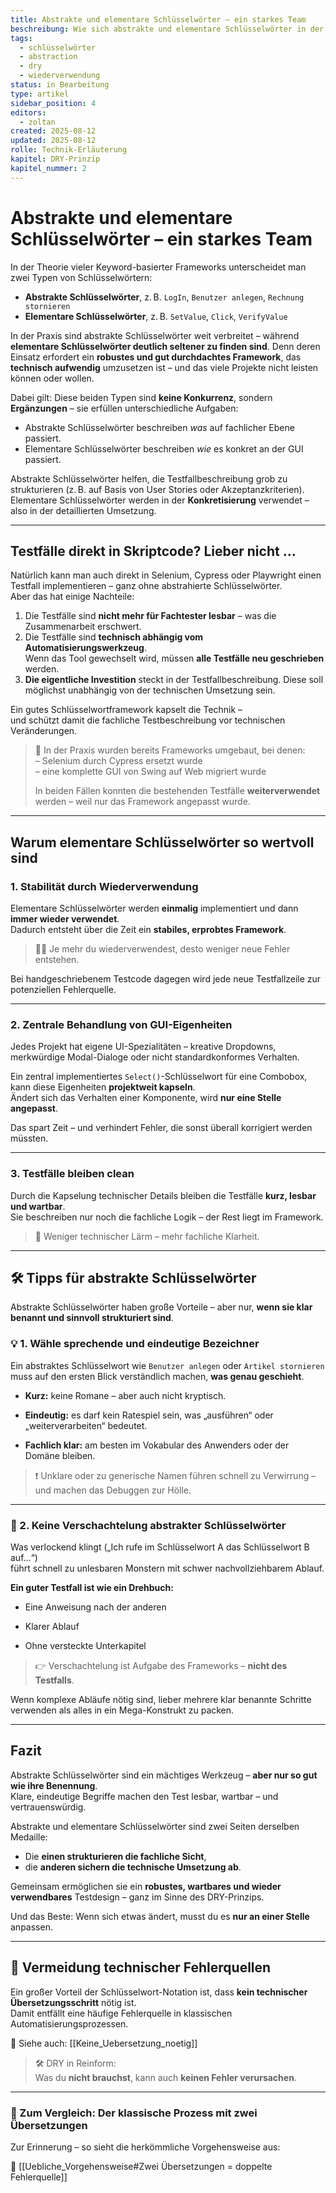 ```yaml
---
title: Abstrakte und elementare Schlüsselwörter – ein starkes Team
beschreibung: Wie sich abstrakte und elementare Schlüsselwörter in der Testautomatisierung ergänzen – und warum sie gemeinsam DRY ermöglichen.
tags:
  - schlüsselwörter
  - abstraction
  - dry
  - wiederverwendung
status: in Bearbeitung
type: artikel
sidebar_position: 4
editors:
  - zoltan
created: 2025-08-12
updated: 2025-08-12
rolle: Technik-Erläuterung
kapitel: DRY-Prinzip
kapitel_nummer: 2
---
```


# Abstrakte und elementare Schlüsselwörter – ein starkes Team

In der Theorie vieler Keyword-basierter Frameworks unterscheidet man zwei Typen von Schlüsselwörtern:

- **Abstrakte Schlüsselwörter**, z. B. `LogIn`, `Benutzer anlegen`, `Rechnung stornieren`
- **Elementare Schlüsselwörter**, z. B. `SetValue`, `Click`, `VerifyValue`

In der Praxis sind abstrakte Schlüsselwörter weit verbreitet – während **elementare Schlüsselwörter deutlich seltener zu finden sind**. Denn deren Einsatz erfordert ein **robustes und gut durchdachtes Framework**, das **technisch aufwendig** umzusetzen ist – und das viele Projekte nicht leisten können oder wollen.

Dabei gilt: Diese beiden Typen sind **keine Konkurrenz**, sondern **Ergänzungen** – sie erfüllen unterschiedliche Aufgaben:

- Abstrakte Schlüsselwörter beschreiben *was* auf fachlicher Ebene passiert.
- Elementare Schlüsselwörter beschreiben *wie* es konkret an der GUI passiert.

Abstrakte Schlüsselwörter helfen, die Testfallbeschreibung grob zu strukturieren (z. B. auf Basis von User Stories oder Akzeptanzkriterien).  
Elementare Schlüsselwörter werden in der **Konkretisierung** verwendet – also in der detaillierten Umsetzung.

---

## Testfälle direkt in Skriptcode? Lieber nicht …

Natürlich kann man auch direkt in Selenium, Cypress oder Playwright einen Testfall implementieren – ganz ohne abstrahierte Schlüsselwörter.  
Aber das hat einige Nachteile:

1. Die Testfälle sind **nicht mehr für Fachtester lesbar** – was die Zusammenarbeit erschwert.  
2. Die Testfälle sind **technisch abhängig vom Automatisierungswerkzeug**.  
   Wenn das Tool gewechselt wird, müssen **alle Testfälle neu geschrieben** werden.  
3. **Die eigentliche Investition** steckt in der Testfallbeschreibung. Diese soll möglichst unabhängig von der technischen Umsetzung sein.

Ein gutes Schlüsselwortframework kapselt die Technik –  
und schützt damit die fachliche Testbeschreibung vor technischen Veränderungen.

> 🔄 In der Praxis wurden bereits Frameworks umgebaut, bei denen:  
> – Selenium durch Cypress ersetzt wurde  
> – eine komplette GUI von Swing auf Web migriert wurde  
>
> In beiden Fällen konnten die bestehenden Testfälle **weiterverwendet** werden – weil nur das Framework angepasst wurde.

---

## Warum elementare Schlüsselwörter so wertvoll sind

### 1. **Stabilität durch Wiederverwendung**

Elementare Schlüsselwörter werden **einmalig** implementiert und dann **immer wieder verwendet**.  
Dadurch entsteht über die Zeit ein **stabiles, erprobtes Framework**.

> 👷‍♂️ Je mehr du wiederverwendest, desto weniger neue Fehler entstehen.

Bei handgeschriebenem Testcode dagegen wird jede neue Testfallzeile zur potenziellen Fehlerquelle.

---

### 2. **Zentrale Behandlung von GUI-Eigenheiten**

Jedes Projekt hat eigene UI-Spezialitäten – kreative Dropdowns, merkwürdige Modal-Dialoge oder nicht standardkonformes Verhalten.

Ein zentral implementiertes `Select()`-Schlüsselwort für eine Combobox, kann diese Eigenheiten **projektweit kapseln**.  
Ändert sich das Verhalten einer Komponente, wird **nur eine Stelle angepasst**.

Das spart Zeit – und verhindert Fehler, die sonst überall korrigiert werden müssten.

---

### 3. **Testfälle bleiben clean**

Durch die Kapselung technischer Details bleiben die Testfälle **kurz, lesbar und wartbar**.  
Sie beschreiben nur noch die fachliche Logik – der Rest liegt im Framework.

> 🧼 Weniger technischer Lärm – mehr fachliche Klarheit.

---
## 🛠️ Tipps für abstrakte Schlüsselwörter

Abstrakte Schlüsselwörter haben große Vorteile – aber nur, **wenn sie klar benannt und sinnvoll strukturiert sind**.

### 💡 1. Wähle sprechende und eindeutige Bezeichner

Ein abstraktes Schlüsselwort wie `Benutzer anlegen` oder `Artikel stornieren` muss auf den ersten Blick verständlich machen, **was genau geschieht**.

- **Kurz:** keine Romane – aber auch nicht kryptisch.
    
- **Eindeutig:** es darf kein Ratespiel sein, was „ausführen“ oder „weiterverarbeiten“ bedeutet.
    
- **Fachlich klar:** am besten im Vokabular des Anwenders oder der Domäne bleiben.
    

> ❗ Unklare oder zu generische Namen führen schnell zu Verwirrung – und machen das Debuggen zur Hölle.

---

### 🧱 2. Keine Verschachtelung abstrakter Schlüsselwörter

Was verlockend klingt („Ich rufe im Schlüsselwort A das Schlüsselwort B auf…“)  
führt schnell zu unlesbaren Monstern mit schwer nachvollziehbarem Ablauf.

**Ein guter Testfall ist wie ein Drehbuch:**

- Eine Anweisung nach der anderen
    
- Klarer Ablauf
    
- Ohne versteckte Unterkapitel
    

> 👉 Verschachtelung ist Aufgabe des Frameworks – **nicht des Testfalls**.

Wenn komplexe Abläufe nötig sind, lieber mehrere klar benannte Schritte verwenden als alles in ein Mega-Konstrukt zu packen.

---

## Fazit

Abstrakte Schlüsselwörter sind ein mächtiges Werkzeug – **aber nur so gut wie ihre Benennung**.  
Klare, eindeutige Begriffe machen den Test lesbar, wartbar – und vertrauenswürdig.

Abstrakte und elementare Schlüsselwörter sind zwei Seiten derselben Medaille:

- Die **einen strukturieren die fachliche Sicht**,  
- die **anderen sichern die technische Umsetzung ab**.

Gemeinsam ermöglichen sie ein **robustes, wartbares und wieder verwendbares** Testdesign – ganz im Sinne des DRY-Prinzips.

Und das Beste: Wenn sich etwas ändert, musst du es **nur an einer Stelle** anpassen.


---
## 🔗 Vermeidung technischer Fehlerquellen

Ein großer Vorteil der Schlüsselwort-Notation ist, dass **kein technischer Übersetzungsschritt** nötig ist.  
Damit entfällt eine häufige Fehlerquelle in klassischen Automatisierungsprozessen.

📎 Siehe auch: [[Keine_Uebersetzung_noetig]]

> 🛠️ DRY in Reinform:  
> Was du **nicht brauchst**, kann auch **keinen Fehler verursachen**.

---
### 🧭 Zum Vergleich: Der klassische Prozess mit zwei Übersetzungen

Zur Erinnerung – so sieht die herkömmliche Vorgehensweise aus:

📎 [[Uebliche_Vorgehensweise#Zwei Übersetzungen = doppelte Fehlerquelle]]
